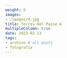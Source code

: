 ```yaml
---
weight: 5
images:
- /images/4.jpg
title: Torres del Paine 4
multipleColumn: true
date: 2023-02-13
tags:
- archivo # all posts
- fotografía
---
```


